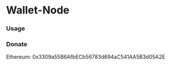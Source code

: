 # Wallet-Node #


### Usage ###


### Donate ###
Ethereum: 0x3309a55B6AfbECb56783d694aC541AA5B3d05A2E
